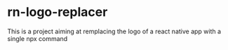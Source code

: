 # rn-logo-replacer
This is a project aiming at remplacing the logo of a react native app with a single npx command
